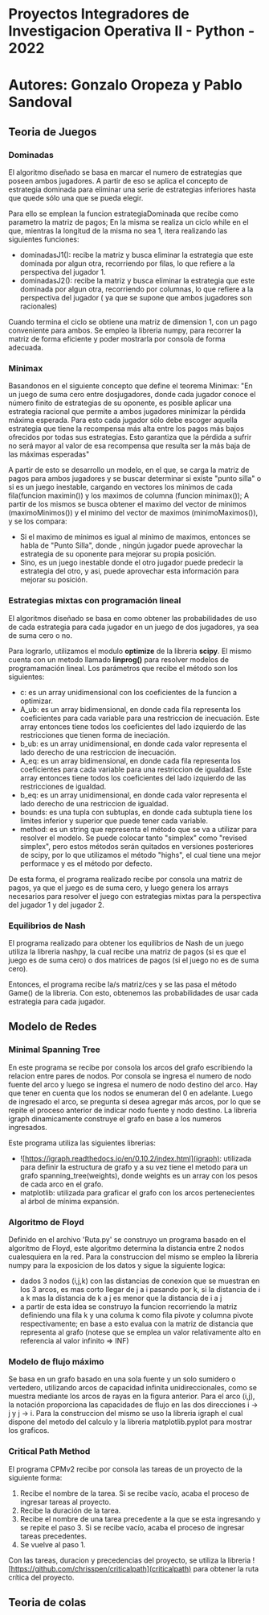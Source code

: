 # Proyectos Integradores de Investigacion Operativa II - Python - 2022

# Autores: Gonzalo Oropeza y Pablo Sandoval

## Teoria de Juegos

### Dominadas

El algoritmo diseñado se basa en marcar el numero de estrategias que poseen ambos jugadores. A partir de eso se aplica el concepto de estrategia dominada para eliminar una serie de estrategias inferiores hasta que quede sólo una que se pueda elegir.

Para ello se emplean la funcion estrategiaDominada que recibe como parametro la matriz de pagos; En la misma se realiza un ciclo while en el que, mientras la longitud de la misma no sea 1, itera realizando las siguientes funciones:
- dominadasJ1(): recibe la matriz y busca eliminar la estrategia que este dominada por algun otra, recorriendo por filas, lo que refiere a la perspectiva del jugador 1.
- dominadasJ2(): recibe la matriz y busca eliminar la estrategia que este dominada por algun otra, recorriendo por columnas, lo que refiere a la perspectiva del jugador ( ya que se supone que ambos jugadores son racionales)

Cuando termina el ciclo se obtiene una matriz de dimension 1, con un pago conveniente para ambos.
Se empleo la libreria numpy, para recorrer la matriz de forma eficiente y poder mostrarla por consola de forma adecuada.

### Minimax

Basandonos en el siguiente concepto que define el teorema Minimax:
"En un juego de suma cero entre dosjugadores, donde cada jugador conoce el número finito de estrategias de su
oponente, es posible aplicar una estrategia racional que permite a ambos jugadores minimizar la pérdida máxima esperada. Para esto cada jugador sólo debe escoger aquella estrategia que tiene la recompensa más alta entre los pagos más bajos ofrecidos por todas sus estrategias. Esto garantiza que la pérdida a sufrir no será mayor al valor de esa recompensa que resulta ser la más baja de las máximas esperadas"

A partir de esto se desarrollo un modelo, en el que, se carga la matriz de pagos para ambos jugadores y se buscar determinar si existe "punto silla" o si es un juego inestable, cargando en vectores los minimos de cada fila(funcion maximin()) y los maximos de columna (funcion minimax()); A partir de los mismos se busca obtener el maximo del vector de minimos (maximoMinimos()) y el minimo del vector de maximos (minimoMaximos()), y se los compara:
- Si el maximo de minimos es igual al minimo de maximos, entonces se habla de "Punto Silla", donde , ningún jugador puede aprovechar la estrategia de su oponente para mejorar su propia posición.
- Sino, es un juego inestable donde el otro jugador puede predecir la estrategia del otro, y asi, puede aprovechar esta información para mejorar su posición.

### Estrategias mixtas con programación lineal

El algoritmos diseñado se basa en como obtener las probabilidades de uso de cada estrategia para cada jugador en un juego de dos jugadores, ya sea de suma cero o no.

Para lograrlo, utilizamos el modulo **optimize** de la libreria **scipy**. El mismo cuenta con un metodo llamado **linprog()** para resolver modelos de programamación lineal. Los parámetros que recibe el método son los siguientes:
- c: es un array unidimensional con los coeficientes de la funcion a optimizar.
- A_ub: es un array bidimensional, en donde cada fila representa los coeficientes para cada variable para una restriccion de inecuación. Este array entonces tiene todos los coeficientes del lado izquierdo de las restricciones que tienen forma de ineciación.
- b_ub: es un array unidimensional, en donde cada valor representa el lado derecho de una restriccion de inecuación.
- A_eq: es un array bidimensional, en donde cada fila representa los coeficientes para cada variable para una restriccion de igualdad. Este array entonces tiene todos los coeficientes del lado izquierdo de las restricciones de igualdad.
- b_eq: es un array unidimensional, en donde cada valor representa el lado derecho de una restriccion de igualdad.
- bounds: es una tupla con subtuplas, en donde cada subtupla tiene los limites inferior y superior que puede tener cada variable.
- method: es un string que representa el método que se va a utilizar para resolver el modelo. Se puede colocar tanto "simplex" como "revised simplex", pero estos métodos serán quitados en versiones posteriores de scipy, por lo que utilizamos el método "highs", el cual tiene una mejor performace y es el método por defecto.

De esta forma, el programa realizado recibe por consola una matriz de pagos, ya que el juego es de suma cero, y luego genera los arrays necesarios para resolver el juego con estrategias mixtas para la perspectiva del jugador 1 y del jugador 2.

### Equilibrios de Nash

El programa realizado para obtener los equilibrios de Nash de un juego utiliza la libreria nashpy, la cual recibe una matriz de pagos (si es que el juego es de suma cero) o dos matrices de pagos (si el juego no es de suma cero).

Entonces, el programa recibe la/s matriz/ces y se las pasa el método Game() de la libreria. Con esto, obtenemos las probabilidades de usar cada estrategia para cada jugador.

## Modelo de Redes

### Minimal Spanning Tree

En este programa se recibe por consola los arcos del grafo escribiendo la relacion entre pares de nodos. Por consola se ingresa el numero de nodo fuente del arco y luego se ingresa el numero de nodo destino del arco. Hay que tener en cuenta que los nodos se enumeran del 0 en adelante. Luego de ingresado el arco, se pregunta si desea agregar más arcos, por lo que se repite el proceso anterior de indicar nodo fuente y nodo destino. La libreria igraph dinamicamente construye el grafo en base a los numeros ingresados.

Este programa utiliza las siguientes librerias:
- ![https://igraph.readthedocs.io/en/0.10.2/index.html](igraph): utilizada para definir la estructura de grafo y a su vez tiene el metodo para un grafo spanning_tree(weights), donde weights es un array con los pesos de cada arco en el grafo.
- matplotlib: utilizada para graficar el grafo con los arcos pertenecientes al árbol de mínima expansión.
### Algoritmo de Floyd

Definido en el archivo 'Ruta.py' se construyo un programa basado en el algoritmo de Floyd, este algoritmo determina la distancia entre 2 nodos cualesquiera en la red.
Para la construccion del mismo se empleo la libreria numpy para la exposicion de los datos y sigue la siguiente logica:
- dados 3 nodos (i,j,k) con las distancias de conexion que se muestran en los 3 arcos, es mas corto llegar de j a i pasando por k, si la distancia de i a k mas la distancia de k a j es menor que la distancia de i a j
- a partir de esta idea se construyo la funcion recorriendo la matriz definiendo una fila k y una columa k como fila pivote y columna pivote respectivamente; en base a esto evalua con la matriz de distancia que representa al grafo (notese que se emplea un valor relativamente alto en referencia al valor infinito => INF)

### Modelo de flujo máximo

Se basa en un grafo basado en una sola fuente y un solo sumidero o vertedero, utilizando arcos de capacidad infinita unidireccionales, como se muestra mediante los arcos de rayas en la figura anterior.
Para el arco (i,j), la notación proporciona las capacidades de flujo en las dos direcciones i -> j y j -> i. 
Para la construccion del mismo se uso la libreria  igraph el cual dispone del metodo del calculo y la libreria  matplotlib.pyplot para mostrar los graficos.

### Critical Path Method

El programa CPMv2 recibe por consola las tareas de un proyecto de la siguiente forma:
1. Recibe el nombre de la tarea. Si se recibe vacío, acaba el proceso de ingresar tareas al proyecto.
2. Recibe la duración de la tarea.
3. Recibe el nombre de una tarea precedente a la que se esta ingresando y se repite el paso 3. Si se recibe vacío, acaba el proceso de ingresar tareas precedentes.
4. Se vuelve al paso 1.

Con las tareas, duracion y precedencias del proyecto, se utiliza la libreria ![https://github.com/chrisspen/criticalpath](criticalpath) para obtener la ruta crítica del proyecto.

## Teoria de colas
